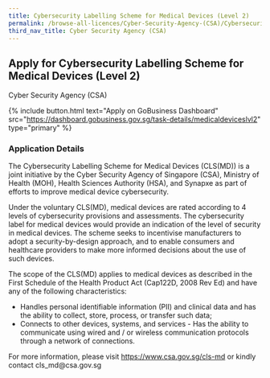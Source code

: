 ```yaml
---
title: Cybersecurity Labelling Scheme for Medical Devices (Level 2)
permalink: /browse-all-licences/Cyber-Security-Agency-(CSA)/Cybersecurity-Labelling-Scheme-for-Medical-Devices-(Level-2)
third_nav_title: Cyber Security Agency (CSA)
---
```


## Apply for Cybersecurity Labelling Scheme for Medical Devices (Level 2)

Cyber Security Agency (CSA)

{% include button.html text="Apply on GoBusiness Dashboard" src="https://dashboard.gobusiness.gov.sg/task-details/medicaldeviceslvl2" type="primary" %}

<H3>Application Details</H3>

<p>The Cybersecurity Labelling Scheme for Medical Devices (CLS(MD)) is a joint initiative by the Cyber Security Agency of Singapore (CSA), Ministry of Health (MOH), Health Sciences Authority (HSA), and Synapxe as part of efforts to improve medical device cybersecurity.</p>
<p>Under the voluntary CLS(MD), medical devices are rated according to 4 levels of cybersecurity provisions and assessments. The cybersecurity label for medical devices would provide an indication of the level of security in medical devices. The scheme seeks to incentivise manufacturers to adopt a security-by-design approach, and to enable consumers and healthcare providers to make more informed decisions about the use of such devices.</p>
<p>The scope of the CLS(MD) applies to medical devices as described in the First Schedule of the Health Product Act (Cap122D, 2008 Rev Ed) and have any of the following characteristics:</p>
<ul>
 <li> Handles personal identifiable information (PII) and clinical data and has the ability to collect, store, process, or transfer such data;</li>
 <li> Connects to other devices, systems, and services - Has the ability to communicate using wired and / or wireless communication protocols through a network of connections.</li>
</ul>
<p>For more information, please visit <a href="https://www.csa.gov.sg/cls-md" target="_blank">https://www.csa.gov.sg/cls-md</a> or kindly contact cls_md@csa.gov.sg</p>

